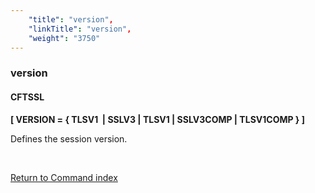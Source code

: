 ```yaml
---
    "title": "version",
    "linkTitle": "version",
    "weight": "3750"
---
```

<span id="version"></span>

### version

#### CFTSSL

******[ VERSION = { <span class="underline">TLSV1</span>  &#124; SSLV3 &#124; TLSV1 &#124; SSLV3COMP &#124; TLSV1COMP } ]******

Defines the session version.

 

[Return to Command index](../../)
